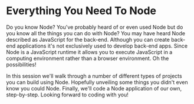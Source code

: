 # Everything You Need To Node
Do you know Node? You've probably heard of or even used Node but do you know all the things you can do with Node? You may have heard Node described as JavaScript for the back-end. Although you can create back-end applications it's not exclusively used to develop back-end apps. Since Node is a JavaScript runtime it allows you to execute JavaScript in a computing environment rather than a browser environment. Oh the possibilities!

In this session we'll walk through a number of different types of projects you can build using Node. Hopefully unveiling some things you didn't even know you could Node. Finally, we'll code a Node application of our own, step-by-step. Looking forward to coding with you! 